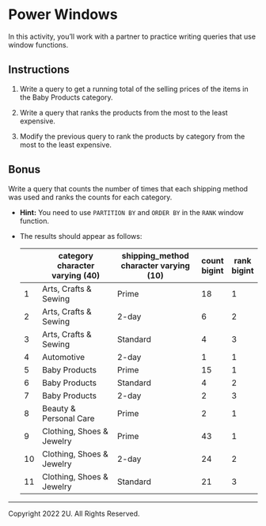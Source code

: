 # Power Windows

In this activity, you’ll work with a partner to practice writing queries that use window functions.

## Instructions

1. Write a query to get a running total of the selling prices of the items in the Baby Products category.

2. Write a query that ranks the products from the most to the least expensive.

3. Modify the previous query to rank the products by category from the most to the least expensive.

## Bonus

Write a query that counts the number of times that each shipping method was used and ranks the counts for each category.

* **Hint:** You need to use `PARTITION BY` and `ORDER BY` in the `RANK` window function.

* The results should appear as follows: 

  | | category<br>character varying (40) | shipping_method<br>character varying (10) | count<br>bigint | rank<br>bigint |
  |----|----|----|----| ---|
  | 1 | Arts, Crafts & Sewing | Prime | 18 | 1 |
  | 2 | Arts, Crafts & Sewing | 2-day | 6 | 2 |
  | 3 | Arts, Crafts & Sewing | Standard | 4 | 3 |
  | 4 | Automotive | 2-day | 1 | 1 |
  | 5 | Baby Products | Prime | 15 | 1 |
  | 6 | Baby Products | Standard | 4 | 2 |
  | 7 | Baby Products | 2-day | 2 | 3 |
  | 8 | Beauty & Personal Care | Prime | 2 | 1 |
  | 9 | Clothing, Shoes & Jewelry | Prime | 43 | 1 |
  | 10 | Clothing, Shoes & Jewelry | 2-day | 24 | 2 |
  | 11 | Clothing, Shoes & Jewelry | Standard | 21 | 3 |

---

Copyright 2022 2U. All Rights Reserved.